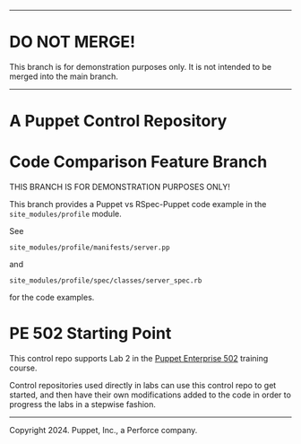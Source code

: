 
---

# DO NOT MERGE!

This branch is for demonstration purposes only. It is not intended to be merged into the main branch.

---

###

# A Puppet Control Repository

# Code Comparison Feature Branch

THIS BRANCH IS FOR DEMONSTRATION PURPOSES ONLY!

This branch provides a Puppet vs RSpec-Puppet code example
in the `site_modules/profile` module.

See

    site_modules/profile/manifests/server.pp
  
and

    site_modules/profile/spec/classes/server_spec.rb

for the code examples.



# PE 502 Starting Point

This control repo supports Lab 2 in the [Puppet Enterprise 502](https://www.puppet.com/support/training) training course.

Control repositories used directly in labs can use this control repo to get started, and 
then have their own modifications added to the code in order to progress the labs in a
stepwise fashion.

---

Copyright 2024. Puppet, Inc., a Perforce company. 
